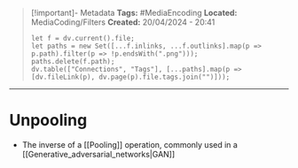 > [!important]- Metadata
> **Tags:** #MediaEncoding 
> **Located:** MediaCoding/Filters
> **Created:** 20/04/2024 - 20:41
> ```dataviewjs
> let f = dv.current().file;
> let paths = new Set([...f.inlinks, ...f.outlinks].map(p => p.path).filter(p => !p.endsWith(".png")));
> paths.delete(f.path);
> dv.table(["Connections", "Tags"], [...paths].map(p => [dv.fileLink(p), dv.page(p).file.tags.join("")]));
> ```

___
# Unpooling
- The inverse of a [[Pooling]] operation, commonly used in a [[Generative_adversarial_networks|GAN]]